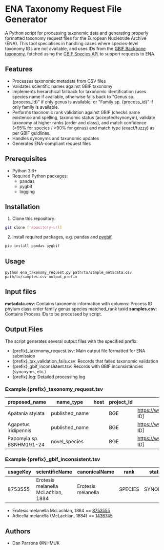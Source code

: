 # ENA Taxonomy Request File Generator
A Python script for processing taxonomic data and generating properly formatted taxonomy request files for the European Nucleotide Archive (ENA). This tool specialises in handling cases where species-level taxonomy IDs are not available, and uses IDs from the [GBIF Backbone taxonomy](https://www.gbif.org/dataset/d7dddbf4-2cf0-4f39-9b2a-bb099caae36c), fetched using the [GBIF Species API](https://techdocs.gbif.org/en/openapi/v1/species) to support requests to ENA.

## Features
- Processes taxonomic metadata from CSV files
- Validates scientific names against GBIF taxonomy
- Implements hierarchical fallback for taxonomic identification (uses species name if available, otherwise falls back to "Genus sp. {process_id}" if only genus is available, or "Family sp. {process_id}" if only family is available.
- Performs taxonomic rank validation against GBIF (checks name existence and spelling, taxonomic status (accepted/synonym), validate taxonomy at higher ranks (order and class), and match confidence (>95% for species / >90% for genus) and match type (exact/fuzzy) as per GBIF guidlines.
- Handles synonyms and taxonomic updates
- Generates ENA-compliant request files

## Prerequisites
- Python 3.6+
- Required Python packages:
  - pandas
  - pygbif
  - logging

## Installation
1. Clone this repository:
```bash
git clone [repository-url]
```
2. Install required packages, e.g. pandas and [pygbif](https://github.com/gbif/pygbif)
```bash
pip install pandas pygbif
```

## Usage
```
python ena_taxonomy_request.py path/to/sample_metadata.csv path/to/samples.csv output_prefix
```

## Input files
**metadata.csv**: Contains taxonomic information with columns:
Process ID
phylum
class
order
family
genus
species
matched_rank
taxid
**samples.csv**: Contains Process IDs to be processed by script.

## Output Files
The script generates several output files with the specified prefix:
- {prefix}_taxonomy_request.tsv: Main output file formatted for ENA submission
- {prefix}_tax_validation_fails.csv: Records that failed taxonomic validation
- {prefix}_gbif_inconsistent.tsv: Records with GBIF inconsistencies (synonyms, etc.)
- {prefix}.log: Detailed processing log

### Example {prefix}_taxonomy_request.tsv
| proposed_name  | name_type | host | project_id | description |
| --------- | --------- |--------- | --------- | --------- |
| Apatania stylata  | published_name |  | BGE | https://www.gbif.org/species/[GBIF ID] | 
| Agapetus iridipennis | published_name |  | BGE | https://www.gbif.org/species/[GBIF ID] | 
| Papomyia sp. BSNHM191-24 | novel_species |  | BGE | https://www.gbif.org/species/[GBIF ID] | 

### Example {prefix}_gbif_inconsistent.tsv
| usageKey |	scientificName |	canonicalName |	rank |	status |	confidence |	matchType |	kingdom |	phylum | order |	family |	genus |	species |	kingdomKey |	phylumKey |	classKey |	orderKey |	familyKey |	genusKey |	speciesKey |	synonym |	class |	index	| acceptedUsageKey |
| --- |	--- |	--- |	--- |	--- |	--- |	--- |	--- |	--- | --- |	--- |	--- |	--- |	--- |	--- |	--- |	--- |	--- |	--- |	--- |	--- |	--- |	---	| --- |
| 8753555	| Erotesis melanella McLachlan, 1884 | Erotesis melanella	| SPECIES	| SYNONYM	| 98	| EXACT	| Animalia	| Arthropoda |	Trichoptera |	Leptoceridae |	Adicella |	Adicella melanella |	1 |	54 |	216 | 1003	| 4395	| 1436670	| 1436745	| True |	Insecta	| 5	| 1436745 |

  - Erotesis melanella McLachlan, 1884 == [8753555](https://www.gbif.org/species/8753555)
  - Adicella melanella (McLachlan, 1884) == [1436745](https://www.gbif.org/species/1436745)

## Authors
- Dan Parsons @NHMUK
